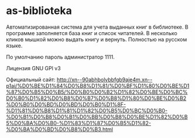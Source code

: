 # as-biblioteka

Автоматизированная система для учета выданных книг в библиотеке. В программе заполняется база книг и список читателей. В несколько кликов мышкой можно выдать книгу и вернуть. Полностью на русском языке.

По умолчанию пароль администратор 1111.

Лицензия GNU GPl v3

Официальный сайт: http://xn--90abhbolvbbfgb9aje4m.xn--p1ai/%D0%BE%D1%84%D0%B8%D1%81/%D0%BF%D1%80%D0%BE%D1%87%D0%B5%D0%B5/%D0%B0%D0%B2%D1%82%D0%BE%D0%BC%D0%B0%D1%82%D0%B8%D0%B7%D0%B8%D1%80%D0%BE%D0%B2%D0%B0%D0%BD%D0%BD%D0%B0%D1%8F-%D1%81%D0%B8%D1%81%D1%82%D0%B5%D0%BC%D0%B0-%D0%B1%D0%B8%D0%B1%D0%BB%D0%B8%D0%BE%D1%82%D0%B5%D0%BA%D0%B0-%D1%83%D1%87%D0%B5%D1%82-%D0%BA%D0%BD%D0%B8%D0%B3.html
